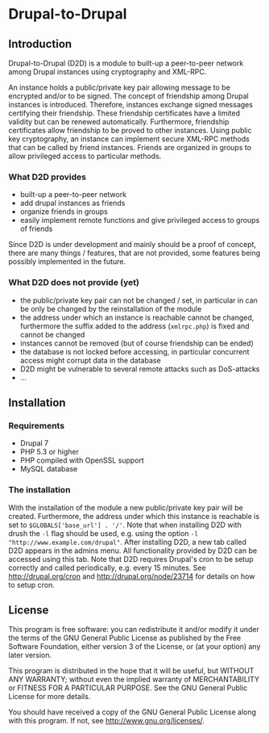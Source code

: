 Drupal-to-Drupal
================

## Introduction ##
Drupal-to-Drupal (D2D) is a module to built-up a peer-to-peer network among Drupal instances using cryptography and XML-RPC.

An instance holds a public/private key pair allowing message to be encrypted and/or to be signed. The concept of friendship among Drupal instances is introduced. Therefore, instances exchange signed messages certifying their friendship. These friendship certificates have a limited validity but can be renewed automatically. Furthermore, friendship certificates allow friendship to be proved to other instances.
Using public key cryptography, an instance can implement secure XML-RPC methods that can be called by friend instances. Friends are organized in groups to allow privileged access to particular methods.

### What D2D provides ###
* built-up a peer-to-peer network
* add drupal instances as friends
* organize friends in groups
* easily implement remote functions and give privileged access to groups of friends

Since D2D is under development and mainly should be a proof of concept, there are many things / features, that are not provided, some features being possibly implemented in the future.
### What D2D does not provide (yet) ###
* the public/private key pair can not be changed / set, in particular in can be only be changed by the reinstallation of the module
* the address under which an instance is reachable cannot be changed, furthermore the suffix added to the address (`xmlrpc.php`) is fixed and cannot be changed
* instances cannot be removed (but of course friendship can be ended)
* the database is not locked before accessing, in particular concurrent access might corrupt data in the database
* D2D might be vulnerable to several remote attacks such as DoS-attacks
* ...

## Installation ##

### Requirements ###
* Drupal 7
* PHP 5.3 or higher
* PHP compiled with OpenSSL support
* MySQL database

### The installation ###
With the installation of the module a new public/private key pair will be created. Furthermore, the address under which this instance is reachable is set to `$GLOBALS['base_url'] . '/'`. Note that when installing D2D with drush the `-l` flag should be used, e.g. using the option `-l "http://www.example.com/drupal"`.
After installing D2D, a new tab called D2D appears in the admins menu. All functionality provided by D2D can be accessed using this tab.
Note that D2D requires Drupal's cron to be setup correctly and called periodically, e.g. every 15 minutes. See <http://drupal.org/cron> and <http://drupal.org/node/23714> for details on how to setup cron.


## License ##

This program is free software: you can redistribute it and/or modify it under the terms of the GNU General Public License as published by the Free Software Foundation, either version 3 of the License, or (at your option) any later version.

This program is distributed in the hope that it will be useful, but WITHOUT ANY WARRANTY; without even the implied warranty of MERCHANTABILITY or FITNESS FOR A PARTICULAR PURPOSE.  See the GNU General Public License for more details.

You should have received a copy of the GNU General Public License along with this program.  If not, see <http://www.gnu.org/licenses/>.
